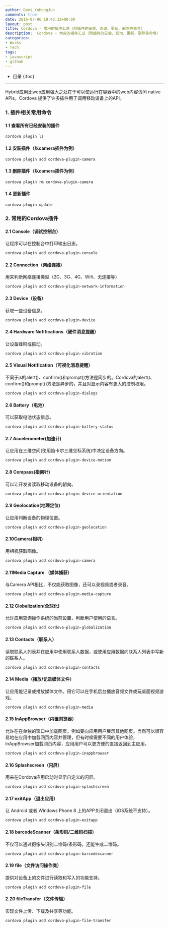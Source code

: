 ```yaml
---
author: Demi_YuHongJun
comments: true
date: 2016-07-06 18:42:32+00:00
layout: post
title: Cordova - 常用的插件汇总（附插件的安装、查询、更新、删除等命令）
description:  Cordova - 常用的插件汇总（附插件的安装、查询、更新、删除等命令）
categories:
- Works
- Tech
tags:
- javascript
- github
---
```

* 目录
{:toc}
---
Hybrid应用比web应用强大之处在于可以使运行在容器中的web内容访问 native APIs。Cordova 提供了许多插件用于调用移动设备上的API。

### 1. 插件相关常用命令
#### 1.1 查看所有已经安装的插件

    cordova plugin ls


#### 1.2 安装插件（以camera插件为例）

    cordova plugin add cordova-plugin-camera

#### 1.3 删除插件（以camera插件为例）

    cordova plugin rm cordova-plugin-camera

#### 1.4 更新插件

    cordova plugin update

### 2. 常用的Cordova插件
#### 2.1 Console（调试控制台）
让程序可以在控制台中打印输出日志。

    cordova plugin add cordova-plugin-console

#### 2.2 Connection（网络连接）
用来判断网络连接类型（2G、3G、4G、Wifi、无连接等）

    cordova plugin add cordova-plugin-network-information

#### 2.3 Device（设备）
获取一些设备信息。

    cordova plugin add cordova-plugin-device

#### 2.4 Hardware Nofifications（硬件消息提醒）
让设备蜂鸣或振动。

    cordova plugin add cordova-plugin-vibration

#### 2.5 Visual Notification（可视化消息提醒）
不同于js的alert()、confirm()和prompt()方法是同步的。Cordova的alert()、confirm()和prompt()方法是异步的，并且对显示内容有更大的控制权限。

    cordova plugin add cordova-plugin-dialogs

#### 2.6 Battery（电池）
可以获取电池状态信息。

    cordova plugin add cordova-plugin-battery-status

#### 2.7 Accelerometer(加速计)
让应用在三维空间(使用笛卡尔三维坐标系统)中决定设备方向。

    cordova plugin add cordova-plugin-device-motion

#### 2.8 Compass(指南针)
可以让开发者读取移动设备的朝向。

    cordova plugin add cordova-plugin-device-orientation

#### 2.9 Geolocation(地理定位)
让应用判断设备的物理位置。

    cordova plugin add cordova-plugin-geolocation

#### 2.10Camera(相机)
用相机获取图像。

    cordova plugin add cordova-plugin-camera

#### 2.11Media Capture （媒体捕获）
与Camera API相比，不仅能获取图像，还可以录视频或者录音。

    cordova plugin add cordova-plugin-media-capture

#### 2.12 Globalization(全球化)
允许应用查询操作系统的当前设置，判断用户使用的语言。

    cordova plugin add cordova-plugin-globalization

#### 2.13 Contacts（联系人）
读取联系人列表并在应用中使用联系人数据，或使用应用数据向联系人列表中写新的联系人。

    cordova plugin add cordova-plugin-contacts

#### 2.14 Media（播放/记录媒体文件）
让应用能记录或播放媒体文件。用它可以在手机后台播放音频文件或玩桌面视频游戏。

    cordova plugin add cordova-plugin-media

#### 2.15 InAppBrowser（内置浏览器）
允许在在单独的窗口中加载网页。例如要向应用用户展示其他网页。当然可以很容易地在应用中加载网页内容并管理，但有时候需要不同的用户体验，InAppBrowser加载网页内容，应用用户可以更方便的直接返回到主应用。

    cordova plugin add cordova-plugin-inappbrowser

#### 2.16 Splashscreen（闪屏）
用来在Cordova应用启动时显示自定义的闪屏。

    cordova plugin add cordova-plugin-splashscreen

#### 2.17 exitApp（退出应用）
让 Android 或者 Windows Phone 8 上的APP关闭退出（iOS系统不支持）。

    cordova plugin add cordova-plugin-exitapp

#### 2.18 barcodeScanner（条形码/二维码扫描）
不仅可以通过摄像头识别二维码/条形码，还能生成二维码。

    cordova plugin add cordova-plugin-barcodescanner

#### 2.19 file（文件访问操作类）
提供对设备上的文件进行读取和写入的功能支持。

    cordova plugin add cordova-plugin-file

#### 2.20 fileTransfer（文件传输）
实现文件上传、下载及共享等功能。

    cordova plugin add cordova-plugin-file-transfer

